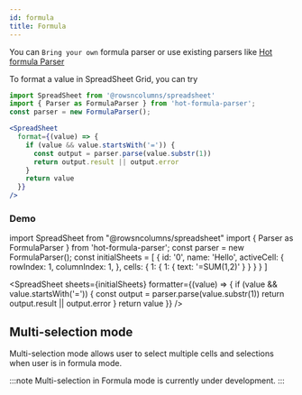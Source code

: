 ```yaml
---
id: formula
title: Formula
---
```


You can `Bring your own` formula parser or use existing parsers like [Hot formula Parser](https://github.com/handsontable/formula-parser)

To format a value in SpreadSheet Grid, you can try 

```jsx
import SpreadSheet from '@rowsncolumns/spreadsheet'
import { Parser as FormulaParser } from 'hot-formula-parser';
const parser = new FormulaParser();

<SpreadSheet
  format={(value) => {
    if (value && value.startsWith('=')) {
      const output = parser.parse(value.substr(1))
      return output.result || output.error
    }
    return value
  }}
/>
```

### Demo

import SpreadSheet from "@rowsncolumns/spreadsheet"
import { Parser as FormulaParser } from 'hot-formula-parser';
const parser = new FormulaParser();
const initialSheets = [
  {
    id: '0',
    name: 'Hello',
    activeCell: {
      rowIndex: 1,
      columnIndex: 1,
    },
    cells: {
      1: {
        1: {
          text: '=SUM(1,2)'
        }
      }
    }
  }
]

<SpreadSheet
  sheets={initialSheets}
  formatter={(value) => {
    if (value && value.startsWith('=')) {
      const output = parser.parse(value.substr(1))
      return output.result || output.error
    }
    return value
  }}
/>

## Multi-selection mode

Multi-selection mode allows user to select multiple cells and selections when user is in formula mode.

:::note
Multi-selection in Formula mode is currently under development. 
:::